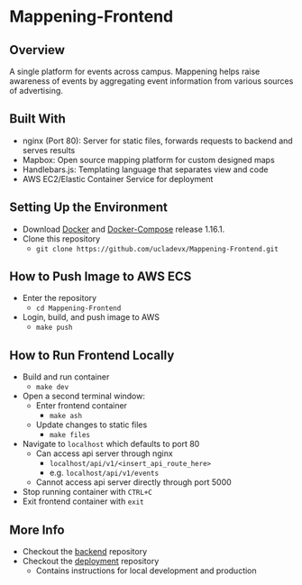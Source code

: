 # Mappening-Frontend

## Overview
A single platform for events across campus. Mappening helps raise awareness of events by aggregating event information from various sources of advertising. 

## Built With
- nginx (Port 80): Server for static files, forwards requests to backend and serves results
- Mapbox: Open source mapping platform for custom designed maps
- Handlebars.js: Templating language that separates view and code
- AWS EC2/Elastic Container Service for deployment

## Setting Up the Environment
- Download [Docker](https://www.docker.com) and [Docker-Compose](https://github.com/docker/compose/releases) release 1.16.1.  
- Clone this repository 
  - `git clone https://github.com/ucladevx/Mappening-Frontend.git`  

## How to Push Image to AWS ECS
- Enter the repository
  - `cd Mappening-Frontend`
- Login, build, and push image to AWS
  - `make push`

## How to Run Frontend Locally
- Build and run container
  - `make dev`
- Open a second terminal window:
  - Enter frontend container
    - `make ash`
  - Update changes to static files
    - `make files`
- Navigate to `localhost` which defaults to port 80
  - Can access api server through nginx 
    - `localhost/api/v1/<insert_api_route_here>`
    - e.g. `localhost/api/v1/events`
  - Cannot access api server directly through port 5000
- Stop running container with `CTRL+C`
- Exit frontend container with `exit`

## More Info
- Checkout the [backend](https://github.com/ucladevx/Mappening-Backend) repository
- Checkout the [deployment](https://github.com/ucladevx/Mappening-Deployment) repository
  - Contains instructions for local development and production
